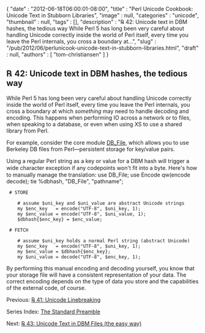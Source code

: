{
   "date" : "2012-06-18T06:00:01-08:00",
   "title" : "Perl Unicode Cookbook: Unicode Text in Stubborn Libraries",
   "image" : null,
   "categories" : "unicode",
   "thumbnail" : null,
   "tags" : [],
   "description" : "℞ 42: Unicode text in DBM hashes, the tedious way While Perl 5 has long been very careful about handling Unicode correctly inside the world of Perl itself, every time you leave the Perl internals, you cross a boundary at...",
   "slug" : "/pub/2012/06/perlunicook-unicode-text-in-stubborn-libraries.html",
   "draft" : null,
   "authors" : [
      "tom-christiansen"
   ]
}



℞ 42: Unicode text in DBM hashes, the tedious way
-------------------------------------------------

While Perl 5 has long been very careful about handling Unicode correctly inside the world of Perl itself, every time you leave the Perl internals, you cross a boundary at which *something* may need to handle decoding and encoding. This happens when performing IO across a network or to files, when speaking to a database, or even when using XS to use a shared library from Perl.

For example, consider the core module [DB\_File](http://search.cpan.org/perldoc?DB_File), which allows you to use Berkeley DB files from Perl—persistent storage for key/value pairs.

Using a regular Perl string as a key or value for a DBM hash will trigger a wide character exception if any codepoints won't ﬁt into a byte. Here's how to manually manage the translation:
        use DB_File;
        use Encode qw(encode decode);
        tie %dbhash, "DB_File", "pathname";

     # STORE

        # assume $uni_key and $uni_value are abstract Unicode strings
        my $enc_key   = encode("UTF-8", $uni_key, 1);
        my $enc_value = encode("UTF-8", $uni_value, 1);
        $dbhash{$enc_key} = $enc_value;

     # FETCH

        # assume $uni_key holds a normal Perl string (abstract Unicode)
        my $enc_key   = encode("UTF-8", $uni_key, 1);
        my $enc_value = $dbhash{$enc_key};
        my $uni_value = decode("UTF-8", $enc_key, 1);

By performing this manual encoding and decoding yourself, you know that your storage file will have a consistent representation of your data. The correct encoding depends on the type of data you store and the capabilities of the external code, of course.

Previous: [℞ 41: Unicode Linebreaking](/pub/2012/06/perlunicook-unicode-linebreaking.html)

Series Index: [The Standard Preamble](/pub/2012/04/perlunicook-standard-preamble.html)

Next: [℞ 43: Unicode Text in DBM Files (the easy way)](/pub/2012/06/perlunicook-unicode-text-in-dbm-files-the-easy-way.html)
